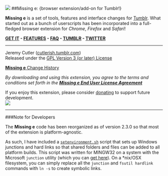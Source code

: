 ![](https://github.com/jcutler/Missing-E/raw/master/resources/logo/missinge48.png)
##Missing e: {browser extension/add-on for Tumblr!}

**Missing e** is a set of tools, features and interface changes for [Tumblr](http://www.tumblr.com). What started out as a bunch of userscripts has been incorporated into a full-fledged browser extension for _Chrome_, _Firefox_ and _Safari_!

**[GET IT](http://missinge.infraware.ca) - [FEATURES](http://missinge.infraware.ca/features) - [FAQ](http://missinge.infraware.ca/faq) - [TUMBLR](http://blog.missinge.infraware.ca) - [TWITTER](http://twitter.com/theMissinge)**

***

Jeremy Cutler ([cutlerish.tumblr.com](cutlerish.tumblr.com))  
Released under the [GPL Version 3 (or later) License](http://www.gnu.org/licenses/gpl.html)

[**Missing e** Change History](http://github.missinge.infraware.ca/changes)

_By downloading and using this extension, you agree to the terms and conditions set forth in the [**Missing e End User License Agreement**](http://missinge.infraware.ca/EULA.txt)_

If you enjoy this extension, please consider [donating](http://www.pledgie.com/campaigns/14406) to support future development.  
<a href="http://www.pledgie.com/campaigns/14406">![](http://missinge.infraware.ca/images/pledgie.png)</a>

***

###Note for Developers

The **Missing e** code has been reorganized as of version 2.3.0 so that most of the extension is platform-agnostic.

As such, I have included a [`setenvironment.sh`](https://github.com/jcutler/Missing-E/blob/master/setenvironment.sh) script that sets up Windows junctions and hard links so that shared folders and files can be added to all platform builds. This script was written for MINGW32 on a system with the Microsoft `junction` utility (which you can [get here](http://technet.microsoft.com/en-us/sysinternals/bb896768)). On a *nix/OSX filesystem, you can simply replace all the `junction` and `fsutil hardlink` commands with `ln -s` to create symbolic links.
